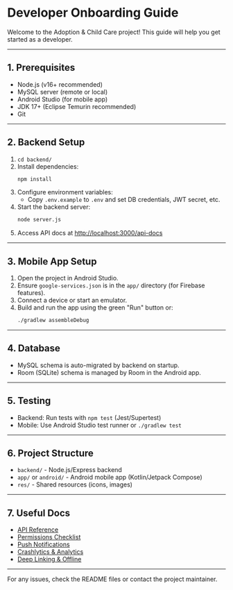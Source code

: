 # Developer Onboarding Guide

Welcome to the Adoption & Child Care project! This guide will help you get started as a developer.

---

## 1. Prerequisites
- Node.js (v16+ recommended)
- MySQL server (remote or local)
- Android Studio (for mobile app)
- JDK 17+ (Eclipse Temurin recommended)
- Git

---

## 2. Backend Setup
1. `cd backend/`
2. Install dependencies:
   ```sh
   npm install
   ```
3. Configure environment variables:
   - Copy `.env.example` to `.env` and set DB credentials, JWT secret, etc.
4. Start the backend server:
   ```sh
   node server.js
   ```
5. Access API docs at [http://localhost:3000/api-docs](http://localhost:3000/api-docs)

---

## 3. Mobile App Setup
1. Open the project in Android Studio.
2. Ensure `google-services.json` is in the `app/` directory (for Firebase features).
3. Connect a device or start an emulator.
4. Build and run the app using the green "Run" button or:
   ```sh
   ./gradlew assembleDebug
   ```

---

## 4. Database
- MySQL schema is auto-migrated by backend on startup.
- Room (SQLite) schema is managed by Room in the Android app.

---

## 5. Testing
- Backend: Run tests with `npm test` (Jest/Supertest)
- Mobile: Use Android Studio test runner or `./gradlew test`

---

## 6. Project Structure
- `backend/` - Node.js/Express backend
- `app/` or `android/` - Android mobile app (Kotlin/Jetpack Compose)
- `res/` - Shared resources (icons, images)

---

## 7. Useful Docs
- [API Reference](./SWAGGER_API_REFERENCE.md)
- [Permissions Checklist](../app/PERMISSIONS_CHECKLIST.md)
- [Push Notifications](../app/FIREBASE_PUSH_NOTIFICATIONS.md)
- [Crashlytics & Analytics](../app/FIREBASE_CRASHLYTICS_ANALYTICS.md)
- [Deep Linking & Offline](../app/DEEP_LINKING_OFFLINE_SUPPORT.md)

---

For any issues, check the README files or contact the project maintainer. 